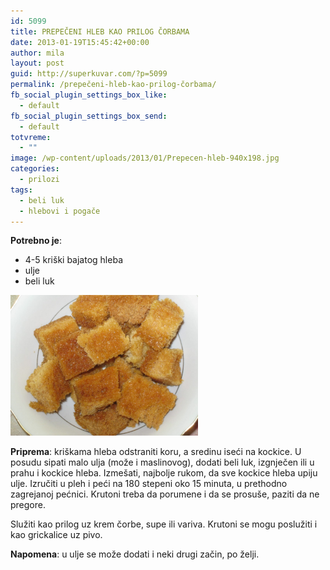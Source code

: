 ```yaml
---
id: 5099
title: PREPEČENI HLEB KAO PRILOG ČORBAMA
date: 2013-01-19T15:45:42+00:00
author: mila
layout: post
guid: http://superkuvar.com/?p=5099
permalink: /prepečeni-hleb-kao-prilog-čorbama/
fb_social_plugin_settings_box_like:
  - default
fb_social_plugin_settings_box_send:
  - default
totvreme:
  - ""
image: /wp-content/uploads/2013/01/Prepecen-hleb-940x198.jpg
categories:
  - prilozi
tags:
  - beli luk
  - hlebovi i pogače
---
```

**Potrebno je**:

  * 4-5 kriški bajatog hleba
  * ulje
  * beli luk

<img class="alignnone size-medium wp-image-5101" src="/wp-content/uploads/2013/01/Prepecen-hleb-1024x768.jpg" alt="Prepecen hleb" width="300" height="225" /> 

**Priprema**: kriškama hleba odstraniti koru, a sredinu iseći na kockice. U posudu sipati malo ulja (može i maslinovog), dodati beli luk, izgnječen ili u prahu i kockice hleba. Izmešati, najbolje rukom, da sve kockice hleba upiju ulje. Izručiti u pleh i peći na 180 stepeni oko 15 minuta, u prethodno zagrejanoj pećnici. Krutoni treba da porumene i da se prosuše, paziti da ne pregore.

Služiti kao prilog uz krem čorbe, supe ili variva. Krutoni se mogu poslužiti i kao grickalice uz pivo.

**Napomena**:   u ulje se može dodati i neki drugi začin, po želji.